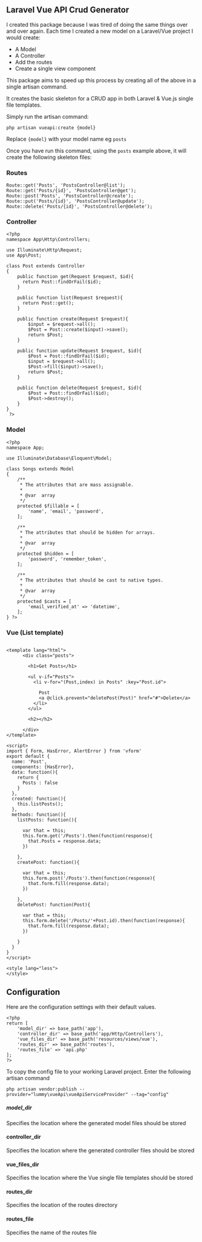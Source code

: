 ## Laravel Vue API Crud Generator

I created this package because I was tired of doing the same things over and over again. Each time I created a new model on a Laravel/Vue project I would create:

- A Model
- A Controller
- Add the routes 
- Create a single view component

This package aims to speed up this process by creating all of the above in a single artisan command.

It creates the basic skeleton for a CRUD app in both Laravel & Vue.js single file templates.

Simply run the artisan command:

`php artisan vueapi:create {model}`

Replace `{model}` with your model name eg `posts`

Once you have run this command, using the `posts` example above, it will create the following skeleton files:

### Routes 

```
Route::get('Posts', 'PostsController@list');
Route::get('Posts/{id}', 'PostsController@get');
Route::post('Posts', 'PostsController@create');
Route::put('Posts/{id}', 'PostsController@update');
Route::delete('Posts/{id}', 'PostsController@delete');

```

### Controller
```
<?php 
namespace App\Http\Controllers;

use Illuminate\Http\Request;
use App\Post;

class Post extends Controller
{
    public function get(Request $request, $id){
      return Post::findOrFail($id);
    }
    
    public function list(Request $request){
      return Post::get();
    }
    
    public function create(Request $request){
        $input = $request->all();
        $Post = Post::create($input)->save();
        return $Post;
    }
    
    public function update(Request $request, $id){
        $Post = Post::findOrFail($id);
        $input = $request->all();
        $Post->fill($input)->save();
        return $Post;
    }
    
    public function delete(Request $request, $id){
        $Post = Post::findOrFail($id);
        $Post->destroy();
    }
}
 ?>

```
### Model 

```
<?php 
namespace App;

use Illuminate\Database\Eloquent\Model;

class Songs extends Model
{
    /**
     * The attributes that are mass assignable.
     *
     * @var  array
     */
    protected $fillable = [
        'name', 'email', 'password',
    ];

    /**
     * The attributes that should be hidden for arrays.
     *
     * @var  array
     */
    protected $hidden = [
        'password', 'remember_token',
    ];

    /**
     * The attributes that should be cast to native types.
     *
     * @var  array
     */
    protected $casts = [
        'email_verified_at' => 'datetime',
    ];
} ?>

```

### Vue (List template)

```

<template lang="html">
      <div class="posts">
        
        <h1>Get Posts</h1>
        
        <ul v-if="Posts">
          <li v-for="(Post,index) in Posts" :key="Post.id">
            
            Post
            <a @click.prevent="deletePost(Post)" href="#">Delete</a>
          </li>
        </ul>
        
        <h2></h2>
        
      </div>
</template>

<script>
import { Form, HasError, AlertError } from 'vform'
export default {
  name: 'Post',
  components: {HasError},
  data: function(){
    return {
      Posts : false
    }
  },
  created: function(){
    this.listPosts();
  },
  methods: function(){
    listPosts: function(){
      
      var that = this;
      this.form.get('/Posts').then(function(response){
        that.Posts = response.data;
      })
      
    },
    createPost: function(){
      
      var that = this;
      this.form.post('/Posts').then(function(response){
        that.form.fill(response.data);
      })
      
    },
    deletePost: function(Post){
      
      var that = this;
      this.form.delete('/Posts/'+Post.id).then(function(response){
        that.form.fill(response.data);
      })
      
    }
  }
}
</script>

<style lang="less">
</style>

```

## Configuration

Here are the configuration settings with their default values.

```
<?php 
return [
    'model_dir' => base_path('app'),
    'controller_dir' => base_path('app/Http/Controllers'),
    'vue_files_dir' => base_path('resources/views/vue'),
    'routes_dir' => base_path('routes'),
    'routes_file' => 'api.php'
];
?>
```
To copy the config file to your working Laravel project. Enter the following artisan command

`php artisan vendor:publish --provider="lummy\vueApi\vueApiServiceProvider" --tag="config"`

##### model_dir
Specifies the location where the generated model files should be stored

#### controller_dir

Specifies the location where the generated controller files should be stored

#### vue_files_dir

Specifies the location where the Vue single file templates should be stored

#### routes_dir
Specifies the location of the routes directory

#### routes_file
Specifies the name of the routes file



